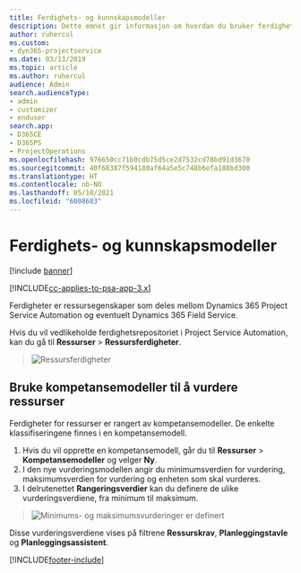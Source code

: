 ```yaml
---
title: Ferdighets- og kunnskapsmodeller
description: Dette emnet gir informasjon om hvordan du bruker ferdighets- og kunnskapsmodeller.
author: ruhercul
ms.custom:
- dyn365-projectservice
ms.date: 03/13/2019
ms.topic: article
ms.author: ruhercul
audience: Admin
search.audienceType:
- admin
- customizer
- enduser
search.app:
- D365CE
- D365PS
- ProjectOperations
ms.openlocfilehash: 976650cc71b0cdb75d5ce2d7532cd78bd91d3670
ms.sourcegitcommit: 40f68387f594180af64a5e5c748b6efa188bd300
ms.translationtype: HT
ms.contentlocale: nb-NO
ms.lasthandoff: 05/10/2021
ms.locfileid: "6008683"
---
```

# <a name="skills-and-proficiency-models"></a>Ferdighets- og kunnskapsmodeller

[!include [banner](../includes/psa-now-project-operations.md)]

[!INCLUDE[cc-applies-to-psa-app-3.x](../includes/cc-applies-to-psa-app-3x.md)]

Ferdigheter er ressursegenskaper som deles mellom Dynamics 365 Project Service Automation og eventuelt Dynamics 365 Field Service. 

Hvis du vil vedlikeholde ferdighetsrepositoriet i Project Service Automation, kan du gå til **Ressurser** \> **Ressursferdigheter**. 

> ![Ressursferdigheter](media/Resource-Management-image84.png)

## <a name="use-proficiency-models-to-rate-resources"></a>Bruke kompetansemodeller til å vurdere ressurser

Ferdigheter for ressurser er rangert av kompetansemodeller. De enkelte klassifiseringene finnes i en kompetansemodell. 

1. Hvis du vil opprette en kompetansemodell, går du til **Ressurser** \> **Kompetansemodeller** og velger **Ny**.
2. I den nye vurderingsmodellen angir du minimumsverdien for vurdering, maksimumsverdien for vurdering og enheten som skal vurderes.
3. I delrutenettet **Rangeringsverdier** kan du definere de ulike vurderingsverdiene, fra minimum til maksimum.

> ![Minimums- og maksimumsvurderinger er definert](media/Resource-Management-image85.png)

Disse vurderingsverdiene vises på filtrene **Ressurskrav**, **Planleggingstavle** og **Planleggingsassistent**.


[!INCLUDE[footer-include](../includes/footer-banner.md)]